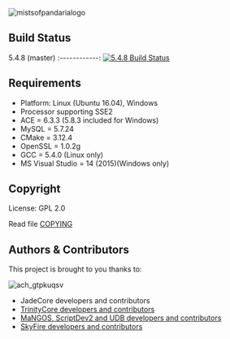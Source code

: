 ![mistsofpandarialogo](https://cloud.githubusercontent.com/assets/812439/18619016/c10a0e20-7dfa-11e6-92c3-0f0dc1f1be75.png)

## Build Status

5.4.8 (master)
:------------:
[![5.4.8 Build Status](https://travis-ci.org/Steveo8679/JadeCore.svg?branch=master)](https://travis-ci.org/Steveo8679/JadeCore)


## Requirements

+ Platform: Linux (Ubuntu 16.04), Windows
+ Processor supporting SSE2 
+ ACE = 6.3.3 (5.8.3 included for Windows) 
+ MySQL = 5.7.24
+ CMake = 3.12.4 
+ OpenSSL = 1.0.2g
+ GCC = 5.4.0 (Linux only) 
+ MS Visual Studio = 14 (2015)(Windows only)


## Copyright

License: GPL 2.0

Read file [COPYING](COPYING)


## Authors &amp; Contributors

This project is brought to you thanks to:

![ach_gtpkuqsv](https://cloud.githubusercontent.com/assets/812439/19532995/a1ceed0a-9646-11e6-9b76-e83e15e9493c.jpg)

- JadeCore developers and contributors
- [TrinityCore developers and contributors](https://github.com/TrinityCore/TrinityCore/blob/3.3.5/THANKS)
- [MaNGOS, ScriptDev2 and UDB developers and contributors](https://github.com/cmangos/mangos-wotlk/blob/master/AUTHORS.md)
- [SkyFire developers and contributors](https://github.com/ProjectSkyfire/SkyFire.548/blob/master/THANKS.md)
